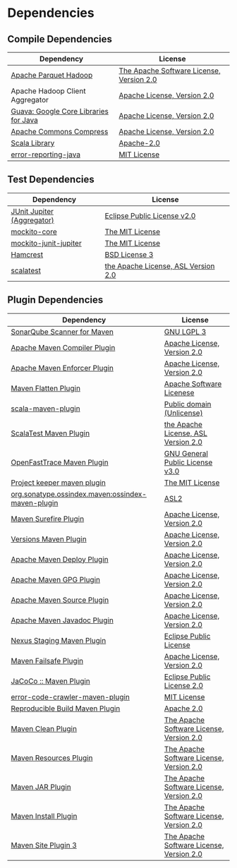 <!-- @formatter:off -->
# Dependencies

## Compile Dependencies

| Dependency                                 | License                                       |
| ------------------------------------------ | --------------------------------------------- |
| [Apache Parquet Hadoop][0]                 | [The Apache Software License, Version 2.0][1] |
| Apache Hadoop Client Aggregator            | [Apache License, Version 2.0][2]              |
| [Guava: Google Core Libraries for Java][3] | [Apache License, Version 2.0][1]              |
| [Apache Commons Compress][4]               | [Apache License, Version 2.0][2]              |
| [Scala Library][5]                         | [Apache-2.0][6]                               |
| [error-reporting-java][7]                  | [MIT License][8]                              |

## Test Dependencies

| Dependency                      | License                                   |
| ------------------------------- | ----------------------------------------- |
| [JUnit Jupiter (Aggregator)][9] | [Eclipse Public License v2.0][10]         |
| [mockito-core][11]              | [The MIT License][12]                     |
| [mockito-junit-jupiter][11]     | [The MIT License][12]                     |
| [Hamcrest][13]                  | [BSD License 3][14]                       |
| [scalatest][15]                 | [the Apache License, ASL Version 2.0][16] |

## Plugin Dependencies

| Dependency                                              | License                                       |
| ------------------------------------------------------- | --------------------------------------------- |
| [SonarQube Scanner for Maven][17]                       | [GNU LGPL 3][18]                              |
| [Apache Maven Compiler Plugin][19]                      | [Apache License, Version 2.0][2]              |
| [Apache Maven Enforcer Plugin][20]                      | [Apache License, Version 2.0][2]              |
| [Maven Flatten Plugin][21]                              | [Apache Software Licenese][1]                 |
| [scala-maven-plugin][22]                                | [Public domain (Unlicense)][23]               |
| [ScalaTest Maven Plugin][24]                            | [the Apache License, ASL Version 2.0][16]     |
| [OpenFastTrace Maven Plugin][25]                        | [GNU General Public License v3.0][26]         |
| [Project keeper maven plugin][27]                       | [The MIT License][28]                         |
| [org.sonatype.ossindex.maven:ossindex-maven-plugin][29] | [ASL2][1]                                     |
| [Maven Surefire Plugin][30]                             | [Apache License, Version 2.0][2]              |
| [Versions Maven Plugin][31]                             | [Apache License, Version 2.0][2]              |
| [Apache Maven Deploy Plugin][32]                        | [Apache License, Version 2.0][2]              |
| [Apache Maven GPG Plugin][33]                           | [Apache License, Version 2.0][2]              |
| [Apache Maven Source Plugin][34]                        | [Apache License, Version 2.0][2]              |
| [Apache Maven Javadoc Plugin][35]                       | [Apache License, Version 2.0][2]              |
| [Nexus Staging Maven Plugin][36]                        | [Eclipse Public License][37]                  |
| [Maven Failsafe Plugin][38]                             | [Apache License, Version 2.0][2]              |
| [JaCoCo :: Maven Plugin][39]                            | [Eclipse Public License 2.0][40]              |
| [error-code-crawler-maven-plugin][41]                   | [MIT License][42]                             |
| [Reproducible Build Maven Plugin][43]                   | [Apache 2.0][1]                               |
| [Maven Clean Plugin][44]                                | [The Apache Software License, Version 2.0][1] |
| [Maven Resources Plugin][45]                            | [The Apache Software License, Version 2.0][1] |
| [Maven JAR Plugin][46]                                  | [The Apache Software License, Version 2.0][1] |
| [Maven Install Plugin][47]                              | [The Apache Software License, Version 2.0][1] |
| [Maven Site Plugin 3][48]                               | [The Apache Software License, Version 2.0][1] |

[0]: https://parquet.apache.org
[1]: http://www.apache.org/licenses/LICENSE-2.0.txt
[2]: https://www.apache.org/licenses/LICENSE-2.0.txt
[3]: https://github.com/google/guava
[4]: https://commons.apache.org/proper/commons-compress/
[5]: https://www.scala-lang.org/
[6]: https://www.apache.org/licenses/LICENSE-2.0
[7]: https://github.com/exasol/error-reporting-java/
[8]: https://github.com/exasol/error-reporting-java/blob/main/LICENSE
[9]: https://junit.org/junit5/
[10]: https://www.eclipse.org/legal/epl-v20.html
[11]: https://github.com/mockito/mockito
[12]: https://github.com/mockito/mockito/blob/main/LICENSE
[13]: http://hamcrest.org/JavaHamcrest/
[14]: http://opensource.org/licenses/BSD-3-Clause
[15]: http://www.scalatest.org
[16]: http://www.apache.org/licenses/LICENSE-2.0
[17]: http://sonarsource.github.io/sonar-scanner-maven/
[18]: http://www.gnu.org/licenses/lgpl.txt
[19]: https://maven.apache.org/plugins/maven-compiler-plugin/
[20]: https://maven.apache.org/enforcer/maven-enforcer-plugin/
[21]: https://www.mojohaus.org/flatten-maven-plugin/
[22]: http://github.com/davidB/scala-maven-plugin
[23]: http://unlicense.org/
[24]: https://www.scalatest.org/user_guide/using_the_scalatest_maven_plugin
[25]: https://github.com/itsallcode/openfasttrace-maven-plugin
[26]: https://www.gnu.org/licenses/gpl-3.0.html
[27]: https://github.com/exasol/project-keeper/
[28]: https://github.com/exasol/project-keeper/blob/main/LICENSE
[29]: https://sonatype.github.io/ossindex-maven/maven-plugin/
[30]: https://maven.apache.org/surefire/maven-surefire-plugin/
[31]: http://www.mojohaus.org/versions-maven-plugin/
[32]: https://maven.apache.org/plugins/maven-deploy-plugin/
[33]: https://maven.apache.org/plugins/maven-gpg-plugin/
[34]: https://maven.apache.org/plugins/maven-source-plugin/
[35]: https://maven.apache.org/plugins/maven-javadoc-plugin/
[36]: http://www.sonatype.com/public-parent/nexus-maven-plugins/nexus-staging/nexus-staging-maven-plugin/
[37]: http://www.eclipse.org/legal/epl-v10.html
[38]: https://maven.apache.org/surefire/maven-failsafe-plugin/
[39]: https://www.jacoco.org/jacoco/trunk/doc/maven.html
[40]: https://www.eclipse.org/legal/epl-2.0/
[41]: https://github.com/exasol/error-code-crawler-maven-plugin/
[42]: https://github.com/exasol/error-code-crawler-maven-plugin/blob/main/LICENSE
[43]: http://zlika.github.io/reproducible-build-maven-plugin
[44]: http://maven.apache.org/plugins/maven-clean-plugin/
[45]: http://maven.apache.org/plugins/maven-resources-plugin/
[46]: http://maven.apache.org/plugins/maven-jar-plugin/
[47]: http://maven.apache.org/plugins/maven-install-plugin/
[48]: http://maven.apache.org/plugins/maven-site-plugin/
